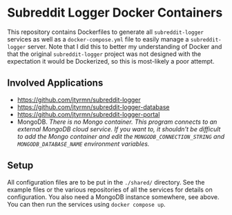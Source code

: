 # Subreddit Logger Docker Containers

This repository contains Dockerfiles to generate all `subreddit-logger` services as well as a `docker-compose.yml` file to easily manage a `subreddit-logger` server. Note that I did this to better my understanding of Docker and that the original `subreddit-logger` project was not designed with the expectation it would be Dockerized, so this is most-likely a poor attempt.

## Involved Applications
- https://github.com/jtyrmn/subreddit-logger
- https://github.com/jtyrmn/subreddit-logger-database
- https://github.com/jtyrmn/subreddit-logger-portal
- MongoDB. *There is no Mongo container. This program connects to an external MongoDB cloud service. If you want to, it shouldn't be difficult to add the Mongo container and edit the `MONGODB_CONNECTION_STRING` and `MONGODB_DATABASE_NAME` environment variables.*

## Setup
All configuration files are to be put in the `./shared/` directory. See the example files or the various repositories of all the services for details on configuration. You also need a MongoDB instance somewhere, see above. You can then run the services using `docker compose up`.